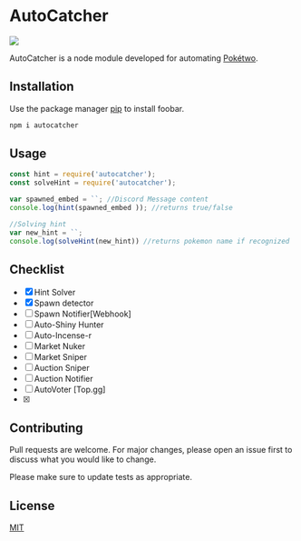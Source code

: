 # AutoCatcher
[![](https://img.shields.io/npm/v/discord.js.svg)](https://www.npmjs.com/package/autocatcher)


AutoCatcher is a node module developed for automating [Pokétwo](https://poketwo.net/).
## Installation

Use the package manager [pip](https://pip.pypa.io/en/stable/) to install foobar.

```bash
npm i autocatcher
```

## Usage

```javascript
const hint = require('autocatcher');
const solveHint = require('autocatcher');

var spawned_embed = ``; //Discord Message content
console.log(hint(spawned_embed )); //returns true/false

//Solving hint
var new_hint = ``;
console.log(solveHint(new_hint)) //returns pokemon name if recognized
```
## Checklist

- [x] Hint Solver
- [x] Spawn detector
- [ ] Spawn Notifier[Webhook]
- [ ] Auto-Shiny Hunter
- [ ] Auto-Incense-r
- [ ] Market Nuker
- [ ] Market Sniper
- [ ] Auction Sniper
- [ ] Auction Notifier
- [ ] AutoVoter [Top.gg]
- [x] 
## Contributing
Pull requests are welcome. For major changes, please open an issue first to discuss what you would like to change.

Please make sure to update tests as appropriate.

## License
[MIT](https://choosealicense.com/licenses/mit/)
